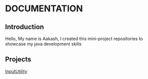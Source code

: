 #	DOCUMENTATION

## Introduction
Hello, My name is Aakash, I created this mini-project repositories to showcase my java development skills

## Projects
[InputUtility](https://github.com/Aakash-Tamboli/Java/tree/master/InputUtility)

